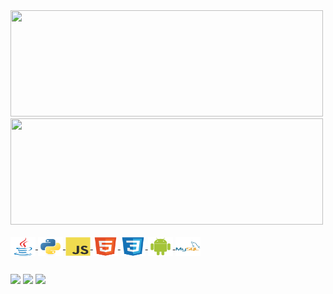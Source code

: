  
 <div>
  <a href="https://github.com/queirozfellipe7">
  <img height="170em" width="500" src="https://github-readme-stats.vercel.app/api?username=queirozfellipe7&show_icons=true&theme=great-gatsby&include_all_commits=true&count_private=true"/>
  <img height="170em" width="500"src="https://github-readme-stats.vercel.app/api/top-langs/?username=queirozfellipe7&layout=compact&langs_count=7&theme=great-gatsby"/>
</div>
<div style="display: inline_block"><br>
  
  <img align="center" alt="Rafa-Js" height="30" width="40" src="https://github.com/devicons/devicon/blob/master/icons/java/java-original.svg">
  <img align="center" alt="Rafa-Ts" height="30" width="40" src="https://github.com/devicons/devicon/blob/master/icons/python/python-original.svg">
  <img align="center" alt="Rafa-React" height="30" width="40" src="https://github.com/devicons/devicon/blob/master/icons/javascript/javascript-original.svg">
  <img align="center" alt="Rafa-HTML" height="30" width="40" src="https://github.com/devicons/devicon/blob/master/icons/html5/html5-original.svg">
  <img align="center" alt="Rafa-CSS" height="30" width="40" src="https://github.com/devicons/devicon/blob/master/icons/css3/css3-original.svg">
  <img align="center" alt="Rafa-Python" height="30" width="40" src="https://github.com/devicons/devicon/blob/master/icons/android/android-original.svg">
  <img align="center" alt="Rafa-Csharp" height="30" width="40" src="https://github.com/devicons/devicon/blob/master/icons/mysql/mysql-original-wordmark.svg">
  
</div>
  
  ##
 
<div> 
  <a href="https://www.instagram.com/queiroz_fellipe/" target="_blank"><img src="https://img.shields.io/badge/-Instagram-%23E4405F?style=for-the-badge&logo=instagram&logoColor=white" target="_blank"></a>
  <a href = "mailto:queirozfellipe7@gmail.com"><img src="https://img.shields.io/badge/Gmail-D14836?style=for-the-badge&logo=gmail&logoColor=white" target="_blank"></a>
  <a href="https://www.linkedin.com/in/fellipe-queiroz-3322b01a9/" target="_blank"><img src="https://img.shields.io/badge/-LinkedIn-%230077B5?style=for-the-badge&logo=linkedin&logoColor=white" target="_blank"></a> 
 
</div>

